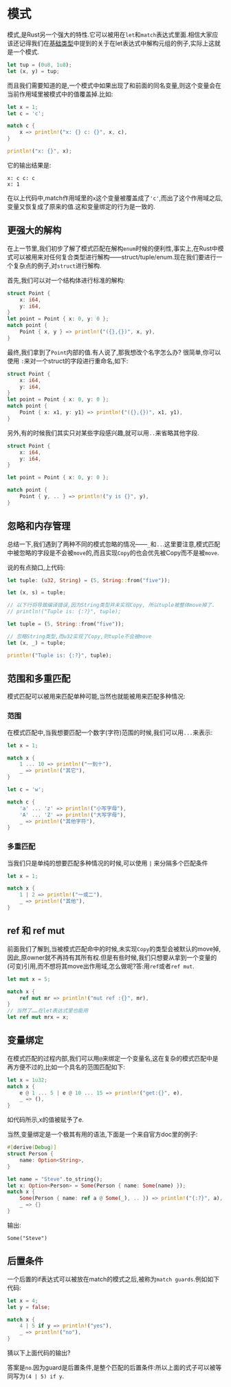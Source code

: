 # 模式
模式,是Rust另一个强大的特性.它可以被用在`let`和`match`表达式里面.相信大家应该还记得我们在[基础类型](../type/types.md)中提到的关于在let表达式中解构元组的例子,实际上这就是一个模式.
```rust
let tup = (0u8, 1u8);
let (x, y) = tup;
```
而且我们需要知道的是,一个模式中如果出现了和前面的同名变量,则这个变量会在当前作用域里被模式中的值覆盖掉.比如:

```rust
let x = 1;
let c = 'c';

match c {
    x => println!("x: {} c: {}", x, c),
}

println!("x: {}", x);
```

它的输出结果是:

```
x: c c: c
x: 1
```

在以上代码中,match作用域里的`x`这个变量被覆盖成了`'c'`,而出了这个作用域之后,变量又恢复成了原来的值.这和变量绑定的行为是一致的.

## 更强大的解构

在上一节里,我们初步了解了模式匹配在解构`enum`时候的便利性,事实上,在Rust中模式可以被用来对任何复合类型进行解构——struct/tuple/enum.现在我们要进行一个复杂点的例子,对`struct`进行解构.

首先,我们可以对一个结构体进行标准的解构:

```rust
struct Point {
    x: i64,
    y: i64,
}
let point = Point { x: 0, y: 0 };
match point {
    Point { x, y } => println!("({},{})", x, y),
}
```

最终,我们拿到了`Point`内部的值.有人说了,那我想改个名字怎么办?
很简单,你可以使用 `:`来对一个struct的字段进行重命名,如下:

```rust
struct Point {
    x: i64,
    y: i64,
}
let point = Point { x: 0, y: 0 };
match point {
    Point { x: x1, y: y1} => println!("({},{})", x1, y1),
}
```

另外,有的时候我们其实只对某些字段感兴趣,就可以用`..`来省略其他字段.
```rust
struct Point {
    x: i64,
    y: i64,
}

let point = Point { x: 0, y: 0 };

match point {
    Point { y, .. } => println!("y is {}", y),
}
```

## 忽略和内存管理

总结一下,我们遇到了两种不同的模式忽略的情况——`_`和`..`.这里要注意,模式匹配中被忽略的字段是不会被`move`的,而且实现`Copy`的也会优先被Copy而不是被`move`.

说的有点拗口,上代码:

```rust
let tuple: (u32, String) = (5, String::from("five"));

let (x, s) = tuple;

// 以下行将导致编译错误,因为String类型并未实现Copy, 所以tuple被整体move掉了.
// println!("Tuple is: {:?}", tuple);

let tuple = (5, String::from("five"));

// 忽略String类型,而u32实现了Copy,则tuple不会被move
let (x, _) = tuple;

println!("Tuple is: {:?}", tuple);
```

## 范围和多重匹配

模式匹配可以被用来匹配单种可能,当然也就能被用来匹配多种情况:

### 范围

在模式匹配中,当我想要匹配一个数字(字符)范围的时候,我们可以用`...`来表示:

```rust
let x = 1;

match x {
    1 ... 10 => println!("一到十"),
    _ => println!("其它"),
}

let c = 'w';

match c {
    'a' ... 'z' => println!("小写字母"),
    'A' ... 'Z' => println!("大写字母"),
    _ => println!("其他字符"),
}
```

### 多重匹配

当我们只是单纯的想要匹配多种情况的时候,可以使用 `|` 来分隔多个匹配条件

```rust
let x = 1;

match x {
    1 | 2 => println!("一或二"),
    _ => println!("其他"),
}
```

## ref 和 ref mut

前面我们了解到,当被模式匹配命中的时候,未实现`Copy`的类型会被默认的move掉,因此,原owner就不再持有其所有权.但是有些时候,我们只想要从拿到一个变量的(可变)引用,而不想将其move出作用域,怎么做呢?答:用`ref`或者`ref mut`.

```rust
let mut x = 5;

match x {
    ref mut mr => println!("mut ref :{}", mr),
}
// 当然了……在let表达式里也能用
let ref mut mrx = x;
```


## 变量绑定

在模式匹配的过程内部,我们可以用`@`来绑定一个变量名,这在复杂的模式匹配中是再方便不过的,比如一个具名的范围匹配如下:

```rust
let x = 1u32;
match x {
    e @ 1 ... 5 | e @ 10 ... 15 => println!("get:{}", e),
    _ => (),
}
```

如代码所示,x的值被赋予了e.

当然,变量绑定是一个极其有用的语法,下面是一个来自官方doc里的例子:

```rust
#[derive(Debug)]
struct Person {
    name: Option<String>,
}

let name = "Steve".to_string();
let x: Option<Person> = Some(Person { name: Some(name) });
match x {
    Some(Person { name: ref a @ Some(_), .. }) => println!("{:?}", a),
    _ => {}
}
```
输出:

```
Some("Steve")
```

## 后置条件

一个后置的if表达式可以被放在match的模式之后,被称为`match guards`.例如如下代码:

```rust
let x = 4;
let y = false;

match x {
    4 | 5 if y => println!("yes"),
    _ => println!("no"),
}
```
猜以下上面代码的输出?

答案是`no`.因为guard是后置条件,是整个匹配的后置条件:所以上面的式子可以被等同写为`(4 | 5) if y`.
